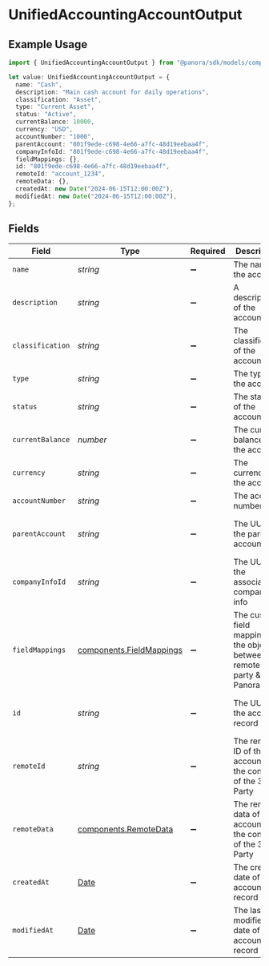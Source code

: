 # UnifiedAccountingAccountOutput

## Example Usage

```typescript
import { UnifiedAccountingAccountOutput } from "@panora/sdk/models/components";

let value: UnifiedAccountingAccountOutput = {
  name: "Cash",
  description: "Main cash account for daily operations",
  classification: "Asset",
  type: "Current Asset",
  status: "Active",
  currentBalance: 10000,
  currency: "USD",
  accountNumber: "1000",
  parentAccount: "801f9ede-c698-4e66-a7fc-48d19eebaa4f",
  companyInfoId: "801f9ede-c698-4e66-a7fc-48d19eebaa4f",
  fieldMappings: {},
  id: "801f9ede-c698-4e66-a7fc-48d19eebaa4f",
  remoteId: "account_1234",
  remoteData: {},
  createdAt: new Date("2024-06-15T12:00:00Z"),
  modifiedAt: new Date("2024-06-15T12:00:00Z"),
};
```

## Fields

| Field                                                                                         | Type                                                                                          | Required                                                                                      | Description                                                                                   | Example                                                                                       |
| --------------------------------------------------------------------------------------------- | --------------------------------------------------------------------------------------------- | --------------------------------------------------------------------------------------------- | --------------------------------------------------------------------------------------------- | --------------------------------------------------------------------------------------------- |
| `name`                                                                                        | *string*                                                                                      | :heavy_minus_sign:                                                                            | The name of the account                                                                       | Cash                                                                                          |
| `description`                                                                                 | *string*                                                                                      | :heavy_minus_sign:                                                                            | A description of the account                                                                  | Main cash account for daily operations                                                        |
| `classification`                                                                              | *string*                                                                                      | :heavy_minus_sign:                                                                            | The classification of the account                                                             | Asset                                                                                         |
| `type`                                                                                        | *string*                                                                                      | :heavy_minus_sign:                                                                            | The type of the account                                                                       | Current Asset                                                                                 |
| `status`                                                                                      | *string*                                                                                      | :heavy_minus_sign:                                                                            | The status of the account                                                                     | Active                                                                                        |
| `currentBalance`                                                                              | *number*                                                                                      | :heavy_minus_sign:                                                                            | The current balance of the account                                                            | 10000                                                                                         |
| `currency`                                                                                    | *string*                                                                                      | :heavy_minus_sign:                                                                            | The currency of the account                                                                   | USD                                                                                           |
| `accountNumber`                                                                               | *string*                                                                                      | :heavy_minus_sign:                                                                            | The account number                                                                            | 1000                                                                                          |
| `parentAccount`                                                                               | *string*                                                                                      | :heavy_minus_sign:                                                                            | The UUID of the parent account                                                                | 801f9ede-c698-4e66-a7fc-48d19eebaa4f                                                          |
| `companyInfoId`                                                                               | *string*                                                                                      | :heavy_minus_sign:                                                                            | The UUID of the associated company info                                                       | 801f9ede-c698-4e66-a7fc-48d19eebaa4f                                                          |
| `fieldMappings`                                                                               | [components.FieldMappings](../../models/components/fieldmappings.md)                          | :heavy_minus_sign:                                                                            | The custom field mappings of the object between the remote 3rd party & Panora                 | {<br/>"custom_field_1": "value1",<br/>"custom_field_2": "value2"<br/>}                        |
| `id`                                                                                          | *string*                                                                                      | :heavy_minus_sign:                                                                            | The UUID of the account record                                                                | 801f9ede-c698-4e66-a7fc-48d19eebaa4f                                                          |
| `remoteId`                                                                                    | *string*                                                                                      | :heavy_minus_sign:                                                                            | The remote ID of the account in the context of the 3rd Party                                  | account_1234                                                                                  |
| `remoteData`                                                                                  | [components.RemoteData](../../models/components/remotedata.md)                                | :heavy_minus_sign:                                                                            | The remote data of the account in the context of the 3rd Party                                | {<br/>"raw_data": {<br/>"additional_field": "some value"<br/>}<br/>}                          |
| `createdAt`                                                                                   | [Date](https://developer.mozilla.org/en-US/docs/Web/JavaScript/Reference/Global_Objects/Date) | :heavy_minus_sign:                                                                            | The created date of the account record                                                        | 2024-06-15T12:00:00Z                                                                          |
| `modifiedAt`                                                                                  | [Date](https://developer.mozilla.org/en-US/docs/Web/JavaScript/Reference/Global_Objects/Date) | :heavy_minus_sign:                                                                            | The last modified date of the account record                                                  | 2024-06-15T12:00:00Z                                                                          |